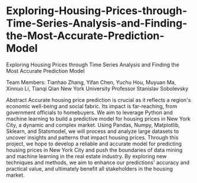 # Exploring-Housing-Prices-through-Time-Series-Analysis-and-Finding-the-Most-Accurate-Prediction-Model






Exploring Housing Prices through Time Series Analysis and Finding the Most Accurate Prediction Model



Team Members: Tianhao Zhang, Yifan Chen, Yuchu Hou, Muyuan Ma, Xinnuo Li, Tianqi Qian
New York University
Professor Stanislav Sobolevsky

Abstract
Accurate housing price prediction is crucial as it reflects a region's economic well-being and social fabric. Its impact is far-reaching, from government officials to homebuyers. We aim to leverage Python and machine learning to build a predictive model for housing prices in New York City, a dynamic and complex market. Using Pandas, Numpy, Matplotlib, Sklearn, and Statsmodel, we will process and analyze large datasets to uncover insights and patterns that impact housing prices. Through this project, we hope to develop a reliable and accurate model for predicting housing prices in New York City and push the boundaries of data mining and machine learning in the real estate industry. By exploring new techniques and methods, we aim to enhance our predictions' accuracy and practical value, and ultimately benefit all stakeholders in the housing market.

